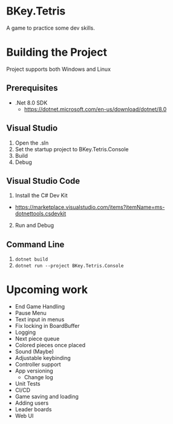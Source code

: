# BKey.Tetris
A game to practice some dev skills.

# Building the Project

Project supports both Windows and Linux

## Prerequisites

- .Net 8.0 SDK
  - https://dotnet.microsoft.com/en-us/download/dotnet/8.0

## Visual Studio

1. Open the .sln
2. Set the startup project to BKey.Tetris.Console
3. Build
4. Debug

## Visual Studio Code

1. Install the C# Dev Kit
  - https://marketplace.visualstudio.com/items?itemName=ms-dotnettools.csdevkit
2. Run and Debug

## Command Line

1. `dotnet build`
2. `dotnet run --project BKey.Tetris.Console`

# Upcoming work
- End Game Handling
- Pause Menu
- Text input in menus
- Fix locking in BoardBuffer
- Logging
- Next piece queue
- Colored pieces once placed
- Sound (Maybe)
- Adjustable keybinding
- Controller support
- App versioning
  - Change log
- Unit Tests
- CI/CD
- Game saving and loading
- Adding users
- Leader boards
- Web UI
